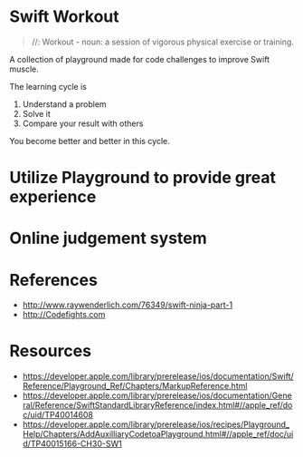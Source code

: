 # Swift Workout

> //: Workout - noun: a session of vigorous physical exercise or training.

A collection of playground made for code challenges to improve Swift muscle.

The learning cycle is

1. Understand a problem
2. Solve it
3. Compare your result with others

You become better and better in this cycle.

# Utilize Playground to provide great experience

# Online judgement system

# References

* http://www.raywenderlich.com/76349/swift-ninja-part-1
* http://Codefights.com

# Resources

* https://developer.apple.com/library/prerelease/ios/documentation/Swift/Reference/Playground_Ref/Chapters/MarkupReference.html
* https://developer.apple.com/library/prerelease/ios/documentation/General/Reference/SwiftStandardLibraryReference/index.html#//apple_ref/doc/uid/TP40014608
* https://developer.apple.com/library/prerelease/ios/recipes/Playground_Help/Chapters/AddAuxilliaryCodetoaPlayground.html#//apple_ref/doc/uid/TP40015166-CH30-SW1
